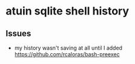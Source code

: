# atuin sqlite shell history 

## Issues
- my history wasn't saving at all until I added https://github.com/rcaloras/bash-preexec
